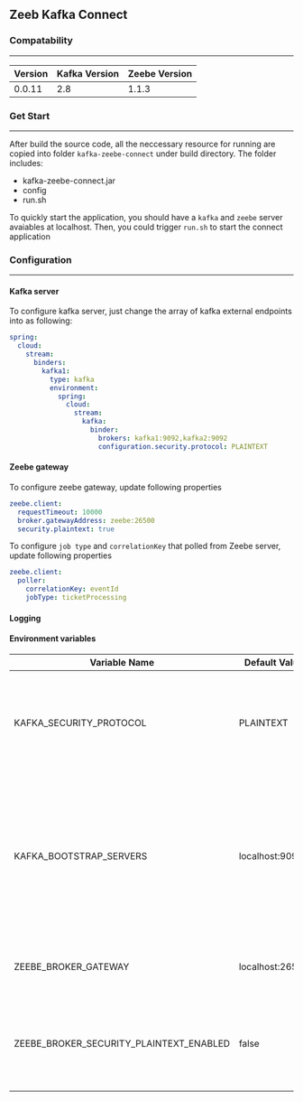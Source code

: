 ## Zeeb Kafka Connect
### Compatability
---

| Version | Kafka Version | Zeebe Version |
|---------------|---------------|-------------|
| 0.0.11 | 2.8 | 1.1.3

### Get Start
---

After build the source code, all the neccessary resource for running are copied into folder `kafka-zeebe-connect` under build directory. The folder includes:
* kafka-zeebe-connect.jar
* config
* run.sh

To quickly start the application, you should have a `kafka` and `zeebe` server avaiables at localhost. Then, you could trigger `run.sh` to start the connect application 

### Configuration
---

#### Kafka server
To configure kafka server, just change the array of kafka external endpoints into as following:
```yaml
spring:
  cloud:
    stream:
      binders:
        kafka1:
          type: kafka
          environment:
            spring:
              cloud:
                stream:
                  kafka:
                    binder:
                      brokers: kafka1:9092,kafka2:9092
                      configuration.security.protocol: PLAINTEXT
```
#### Zeebe gateway
To configure zeebe gateway, update following properties
```yaml
zeebe.client:
  requestTimeout: 10000
  broker.gatewayAddress: zeebe:26500
  security.plaintext: true
```
To configure `job type` and `correlationKey` that polled from Zeebe server, update following properties
```yaml
zeebe.client:
  poller:
    correlationKey: eventId
    jobType: ticketProcessing
```
#### Logging
#### Environment variables

| Variable Name | Default Value | Description |
|---------------|---------------|-------------|
| KAFKA_SECURITY_PROTOCOL | PLAINTEXT | Allowed value `SSL` or `PLAINTEXT`, which indicate the protocol for the connection with Kafka |
| KAFKA_BOOTSTRAP_SERVERS | localhost:9092 | The external endpoint to access to Kafka server, this could be an array of one or more kafka servers separated by a comma
| ZEEBE_BROKER_GATEWAY | localhost:26500 | The endpoint of the Zeebe server gateway |
| ZEEBE_BROKER_SECURITY_PLAINTEXT_ENABLED | false | Accept value of `true` or `false` to indicate the SSL status of the gateway

